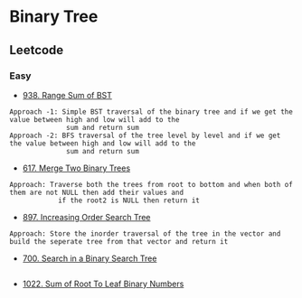 # Binary Tree
## Leetcode
### Easy 
- [938. Range Sum of BST](https://leetcode.com/problems/range-sum-of-bst/)
```
Approach -1: Simple BST traversal of the binary tree and if we get the value between high and low will add to the
              sum and return sum
Approach -2: BFS traversal of the tree level by level and if we get the value between high and low will add to the
              sum and return sum
```
- [617. Merge Two Binary Trees](https://leetcode.com/problems/merge-two-binary-trees/)
```
Approach: Traverse both the trees from root to bottom and when both of them are not NULL then add their values and
            if the root2 is NULL then return it

```
- [897. Increasing Order Search Tree](https://leetcode.com/problems/increasing-order-search-tree/)
```
Approach: Store the inorder traversal of the tree in the vector and build the seperate tree from that vector and return it
```
- [700. Search in a Binary Search Tree](https://leetcode.com/problems/search-in-a-binary-search-tree/)
```

```
- [1022. Sum of Root To Leaf Binary Numbers](https://leetcode.com/problems/sum-of-root-to-leaf-binary-numbers/)
```

```



